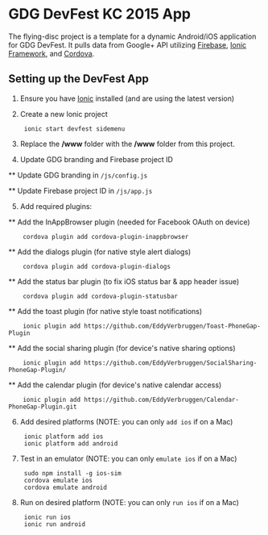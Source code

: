 GDG DevFest KC 2015 App
===========================

The flying-disc project is a template for a dynamic Android/iOS application for GDG DevFest. It pulls data from Google+ API utilizing [Firebase](https://www.firebase.com/), [Ionic Framework](http://ionic.io/), and [Cordova](https://cordova.apache.org/).

Setting up the DevFest App
-------------------------
1. Ensure you have [Ionic](http://ionicframework.com/getting-started/) installed (and are using the latest version)

2. Create a new Ionic project

        ionic start devfest sidemenu

3. Replace the **/www** folder with the **/www** folder from this project.

4. Update GDG branding and Firebase project ID

** Update GDG branding in `/js/config.js`

** Update Firebase project ID in `/js/app.js`

5. Add required plugins:

** Add the InAppBrowser plugin (needed for Facebook OAuth on device)

        cordova plugin add cordova-plugin-inappbrowser

** Add the dialogs plugin (for native style alert dialogs)

        cordova plugin add cordova-plugin-dialogs

** Add the status bar plugin (to fix iOS status bar &amp; app header issue)

        cordova plugin add cordova-plugin-statusbar

** Add the toast plugin (for native style toast notifications)

        ionic plugin add https://github.com/EddyVerbruggen/Toast-PhoneGap-Plugin

** Add the social sharing plugin (for device's native sharing options)

        ionic plugin add https://github.com/EddyVerbruggen/SocialSharing-PhoneGap-Plugin/

** Add the calendar plugin (for device's native calendar access)

        ionic plugin add https://github.com/EddyVerbruggen/Calendar-PhoneGap-Plugin.git

6. Add desired platforms (NOTE: you can only `add ios` if on a Mac)

        ionic platform add ios
        ionic platform add android

7. Test in an emulator (NOTE: you can only `emulate ios` if on a Mac)

        sudo npm install -g ios-sim
        cordova emulate ios
        cordova emulate android

8. Run on desired platform (NOTE: you can only `run ios` if on a Mac)

        ionic run ios
        ionic run android
